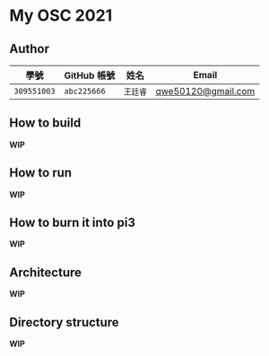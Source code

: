 # My OSC 2021

## Author

| 學號 | GitHub 帳號 | 姓名 | Email |
| --- | ----------- | --- | --- |
|`309551003`| `abc225666` | `王廷睿` | qwe50120@gmail.com |

## How to build

**WIP**

## How to run

**WIP**

## How to burn it into pi3

**WIP**

## Architecture

**WIP**

## Directory structure

**WIP**
